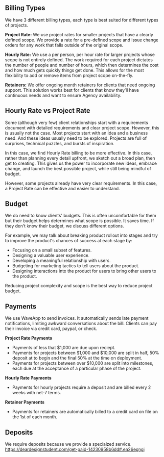## Billing Types

We have 3 different billing types, each type is best suited for different types of projects.

**Project Rate:** We use project rates for smaller projects that have a clearly defined scope. We provide a rate for a pre-defined scope and issue change orders for any work that falls outside of the original scope.

**Hourly Rate:** We use a per person, per hour rate for larger projects whose scope is not entirely defined. The work required for each project dictates the number of people and number of hours, which then determines the cost and how much gets quickly things get done. This allows for the most flexibility to add or remove items from project scope on-the-fly.

**Retainers:** We offer ongoing month retainers for clients that need ongoing support. This solution works best for clients that know they’ll have continuous needs and want to ensure Agency availability.

## Hourly Rate vs Project Rate
Some (although very few) client relationships start with a requirements document with detailed requirements and clear project scope. However, this is usually not the case. Most projects start with an idea and a business need. And these ideas usually need to be explored. Projects are full of surprises, technical puzzles, and bursts of inspiration.

In this case, we find Hourly Rate billing to be more effective. In this case, rather than planning every detail upfront, we sketch out a broad plan, then get to creating. This gives us the power to incorporate new ideas, embrace change, and launch the best possible project, while still being mindful of budget.

However, some projects already have very clear requirements. In this case, a Project Rate can be effective and easier to understand.

## Budget
We do need to know clients' budgets. This is often uncomfortable for them but their budget helps determines what scope is possible. It saves time. If they don't know their budget, we discuss different options.

For example, we may talk about breaking product rollout into stages and try to improve the product's chances of success at each stage by:

* Focusing on a small subset of features.
* Designing a valuable user experience.
* Developing a meaningful relationship with users.
* Budgeting for marketing tactics to tell users about the product.
* Designing interactions into the product for users to bring other users to the product.

Reducing project complexity and scope is the best way to reduce project budget.

## Payments
We use WaveApp to send invoices. It automatically sends late payment notifications, limiting awkward conversations about the bill. Clients can pay their invoice via credit card, paypal, or check.

**Project Rate Payments**

* Payments of less that $1,000 are due upon reciept.
* Payments for projects between $1,000 and $10,000 are split in half, 50% deposit at to begin and the final 50% at the time on deployment.
* Payments for projects between over $10,000 are split into milestones, each due at the acceptance of a particular phase of the project.

**Hourly Rate Payments**

* Payments for hourly projects require a deposit and are billed every 2 weeks with net-7 terms.

**Retainer Payments**

* Payments for retainers are automatically billed to a credit card on file on the 1st of each month.

## Deposits

We require deposits because we provide a specialzed service. 
https://deardesignstudent.com/get-paid-14230958b6dd#.ea26egngj
